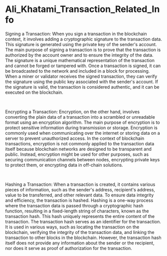 #  Ali_Khatami_Transaction_Related_Info

Signing a Transaction:
When you sign a transaction in the blockchain context, it involves adding a cryptographic signature to the transaction data. This signature is generated using the private key of the sender's account. The main purpose of signing a transaction is to prove that the transaction is authorized by the account owner and to ensure the integrity of the data. The signature is a unique mathematical representation of the transaction and cannot be forged or tampered with.
Once a transaction is signed, it can be broadcasted to the network and included in a block for processing. When a miner or validator receives the signed transaction, they can verify the signature using the public key associated with the sender's account. If the signature is valid, the transaction is considered authentic, and it can be executed on the blockchain.

<br>

Encrypting a Transaction:
Encryption, on the other hand, involves converting the plain data of a transaction into a scrambled or unreadable format using an encryption algorithm. The main purpose of encryption is to protect sensitive information during transmission or storage. Encryption is commonly used when communicating over the internet or storing data on a server to prevent unauthorized access.
In the context of blockchain transactions, encryption is not commonly applied to the transaction data itself because blockchain networks are designed to be transparent and public. Instead, encryption might be used for other purposes, such as securing communication channels between nodes, encrypting private keys to protect them, or encrypting data in off-chain solutions.

<br>

Hashing a Transaction:
When a transaction is created, it contains various pieces of information, such as the sender's address, recipient's address, value to be transferred, and other relevant data. To ensure data integrity and efficiency, the transaction is hashed. Hashing is a one-way process where the transaction data is passed through a cryptographic hash function, resulting in a fixed-length string of characters, known as the transaction hash. This hash uniquely represents the entire content of the transaction.
The transaction hash serves as an identifier for the transaction. It is used in various ways, such as locating the transaction on the blockchain, verifying the integrity of the transaction data, and linking the transaction to other blocks in the blockchain. However, the transaction hash itself does not provide any information about the sender or the recipient, nor does it serve as proof of authorization for the transaction.

